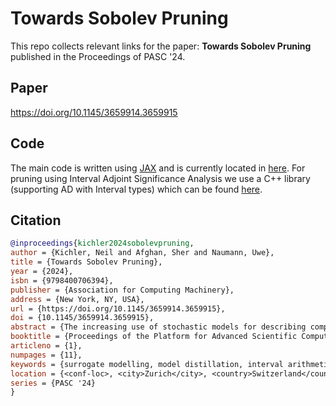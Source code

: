 # Towards Sobolev Pruning

This repo collects relevant links for the paper: **Towards Sobolev Pruning** published in the Proceedings of PASC '24.

## Paper

https://doi.org/10.1145/3659914.3659915

## Code

The main code is written using [JAX](https://github.com/google/jax) and is currently located in [here](https://github.com/neilkichler/diff-ml/tree/main/notebooks/pruning). For pruning using Interval Adjoint Significance Analysis we use a C++
library (supporting AD with Interval types) which can be found [here](https://gitlab.stce.rwth-aachen.de/stce/interval_network).

## Citation

```bibtex
@inproceedings{kichler2024sobolevpruning,
author = {Kichler, Neil and Afghan, Sher and Naumann, Uwe},
title = {Towards Sobolev Pruning},
year = {2024},
isbn = {9798400706394},
publisher = {Association for Computing Machinery},
address = {New York, NY, USA},
url = {https://doi.org/10.1145/3659914.3659915},
doi = {10.1145/3659914.3659915},
abstract = {The increasing use of stochastic models for describing complex phenomena warrants surrogate models that capture the reference model characteristics at a fraction of the computational cost, foregoing the potentially expensive Monte Carlo simulation. The predominant approach of fitting a large neural network and then pruning it to a reduced size has commonly neglected shortcomings. The produced surrogate models often will not capture the sensitivities and uncertainties inherent in the original model. In particular, the (higher-order) derivative information of such surrogates could differ drastically. Given a large enough network, we expect this derivative information to match. However, the pruned model will almost certainly not share this behaviour.In this paper, we propose to find surrogate models by using sensitivity information throughout the learning and pruning process. We build on work using Interval Adjoint Significance Analysis for pruning and combine it with the recent advancements in Sobolev Training to accurately model the original sensitivity information in the pruned neural network based surrogate model. We experimentally underpin the method on an example of pricing a multidimensional Basket option modelled through a stochastic differential equation with Brownian motion. The proposed method is, however, not limited to the domain of quantitative finance, which was chosen as a case study for intuitive interpretations of the sensitivities. It serves as a foundation for building further surrogate modelling techniques considering sensitivity information.},
booktitle = {Proceedings of the Platform for Advanced Scientific Computing Conference},
articleno = {1},
numpages = {11},
keywords = {surrogate modelling, model distillation, interval arithmetic, interval adjoint significance analysis, pruning, sobolev training, algorithmic differentiation, machine learning},
location = {<conf-loc>, <city>Zurich</city>, <country>Switzerland</country>, </conf-loc>},
series = {PASC '24}
}
```
